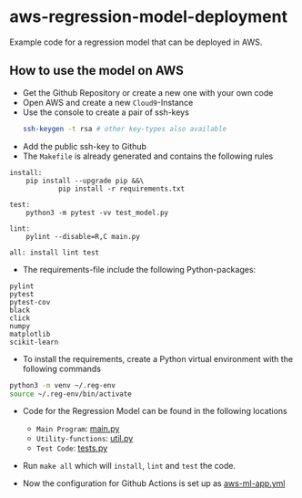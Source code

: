 # aws-regression-model-deployment
Example code for a regression model that can be deployed in AWS.

## How to use the model on AWS
- Get the Github Repository or create a new one with your own code
- Open AWS and create a new `Cloud9`-Instance
- Use the console to create a pair of ssh-keys
  ```bash
  ssh-keygen -t rsa # other key-types also available
  ```
- Add the public ssh-key to Github
- The `Makefile` is already generated and contains the following rules
```make
install:
    pip install --upgrade pip &&\
		    pip install -r requirements.txt

test:
    python3 -m pytest -vv test_model.py

lint:
    pylint --disable=R,C main.py

all: install lint test
```

- The requirements-file include the following Python-packages:
```
pylint
pytest
pytest-cov
black
click
numpy
matplotlib
scikit-learn
```

- To install the requirements, create a Python virtual environment with the following commands
```bash
python3 -m venv ~/.reg-env
source ~/.reg-env/bin/activate
```

- Code for the Regression Model can be found in the following locations
    - `Main Program`: [main.py](./main.py)
    - `Utility-functions`: [util.py](./util.py)
    - `Test Code`: [tests.py](./tests.py)

- Run `make all` which will `install`, `lint` and `test` the code.
- Now the configuration for Github Actions is set up as [aws-ml-app.yml](.github/workflow/aws-ml-app.yml)

